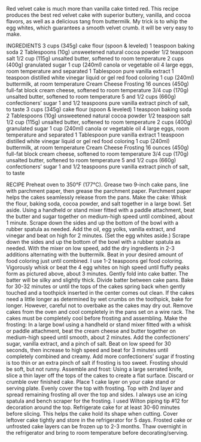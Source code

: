 
Red velvet cake is much more than vanilla
 cake tinted red. This recipe produces the
  best red velvet cake with superior buttery,
   vanilla, and cocoa flavors, as well as a 
   delicious tang from buttermilk.
    My trick is to whip the egg whites, 
    which guarantees a smooth velvet crumb.
    it will be very easy to make.

INGREDIENTS
3 cups (345g) cake flour (spoon & leveled)
1 teaspoon baking soda
2 Tablespoons (10g) unsweetened natural cocoa powder
1/2 teaspoon salt
1/2 cup (115g) unsalted butter, softened to room temperature
2 cups (400g) granulated sugar
1 cup (240ml) canola or vegetable oil
4 large eggs, room temperature and separated
1 Tablespoon pure vanilla extract
1 teaspoon distilled white vinegar
liquid or gel red food coloring
1 cup (240ml) buttermilk, at room temperature
Cream Cheese Frosting
16 ounces (450g) full-fat block cream cheese, softened to room temperature
3/4 cup (170g) unsalted butter, softened to room temperature
5 and 1/2 cups (660g) confectioners’ sugar
1 and 1/2 teaspoons pure vanilla extract
pinch of salt, to taste
3 cups (345g) cake flour (spoon & leveled)
1 teaspoon baking soda
2 Tablespoons (10g) unsweetened natural cocoa powder
1/2 teaspoon salt
1/2 cup (115g) unsalted butter, softened to room temperature
2 cups (400g) granulated sugar
1 cup (240ml) canola or vegetable oil
4 large eggs, room temperature and separated
1 Tablespoon pure vanilla extract
1 teaspoon distilled white vinegar
liquid or gel red food coloring
1 cup (240ml) buttermilk, at room temperature
Cream Cheese Frosting
16 ounces (450g) full-fat block cream cheese, softened to room temperature
3/4 cup (170g) unsalted butter, softened to room temperature
5 and 1/2 cups (660g) confectioners’ sugar
1 and 1/2 teaspoons pure vanilla extract
pinch of salt, to taste

RECIPE
    Preheat oven to 350°F (177°C). Grease two 9-inch cake pans, 
line with parchment paper, then grease the parchment paper.
 Parchment paper helps the cakes seamlessly release from the pans.
Make the cake: Whisk the flour, baking soda, cocoa powder, and
 salt together in a large bowl. Set aside.
Using a handheld or stand mixer fitted with a paddle attachment,
 beat the butter and sugar together on medium-high speed until
  combined, about 1 minute. Scrape down the sides and up the 
  bottom of the bowl with a rubber spatula as needed. Add the
   oil, egg yolks, vanilla extract, and vinegar and beat on
    high for 2 minutes. (Set the egg whites aside.) Scrape down
     the sides and up the bottom of the bowl with a rubber spatula 
     as needed.
With the mixer on low speed, add the dry ingredients in 2-3
 additions alternating with the buttermilk. Beat in your desired
  amount of food coloring just until combined. I use 1-2 teaspoons
   gel food coloring. Vigorously whisk or beat the 4 egg whites on
    high speed until fluffy peaks form as pictured above, about 3 minutes. Gently fold into cake batter. The batter will be silky and slightly thick.
Divide batter between cake pans. Bake for 30-32 minutes or until
 the tops of the cakes spring back when gently touched and
  a toothpick inserted in the center comes out clean. If the cakes
   need a little longer as determined by wet crumbs on the toothpick, 
   bake for longer. However, careful not to overbake as the cakes may dry out. Remove cakes from the oven and cool completely in the pans set on a wire rack. The cakes must be completely cool before frosting and assembling.
Make the frosting: In a large bowl using a handheld or stand mixer 
fitted with a whisk or paddle attachment, beat the cream cheese and butter together on medium-high speed until smooth, about 2 minutes. Add the confectioners’ sugar, vanilla extract, and a pinch of
 salt. Beat on low speed for 30 seconds, then increase to high
  speed and beat for 3 minutes until completely combined and
   creamy. Add more confectioners’ sugar if frosting is too thin or an extra pinch of salt if frosting is too sweet. Frosting should be soft, but not runny.
Assemble and frost: Using a large serrated knife, slice a thin layer off
 the tops of the cakes to create a flat surface. Discard or crumble over 
 finished cake. Place 1 cake layer on your cake stand or serving plate. Evenly cover the top with frosting. Top with 2nd layer and spread remaining frosting all over the top and sides. I always use an icing spatula
  and bench scraper for the frosting. I used Wilton piping tip #12 for decoration around the top.
Refrigerate cake for at least 30-60 minutes before slicing. This helps
 the cake hold its shape when cutting.
Cover leftover cake tightly and store in the refrigerator for 5 days. Frosted cake or unfrosted cake layers can be frozen up to 2-3 months. Thaw overnight in the refrigerator and bring to room temperature
 before decorating/serving.


